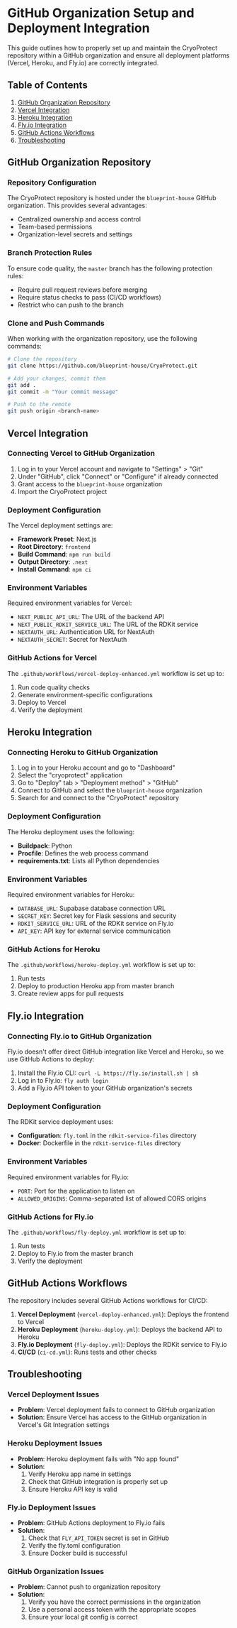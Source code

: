 # GitHub Organization Setup and Deployment Integration

This guide outlines how to properly set up and maintain the CryoProtect repository within a GitHub organization and ensure all deployment platforms (Vercel, Heroku, and Fly.io) are correctly integrated.

## Table of Contents

1. [GitHub Organization Repository](#github-organization-repository)
2. [Vercel Integration](#vercel-integration)
3. [Heroku Integration](#heroku-integration)
4. [Fly.io Integration](#flyio-integration)
5. [GitHub Actions Workflows](#github-actions-workflows)
6. [Troubleshooting](#troubleshooting)

## GitHub Organization Repository

### Repository Configuration

The CryoProtect repository is hosted under the `blueprint-house` GitHub organization. This provides several advantages:
- Centralized ownership and access control
- Team-based permissions
- Organization-level secrets and settings

### Branch Protection Rules

To ensure code quality, the `master` branch has the following protection rules:
- Require pull request reviews before merging
- Require status checks to pass (CI/CD workflows)
- Restrict who can push to the branch

### Clone and Push Commands

When working with the organization repository, use the following commands:

```bash
# Clone the repository
git clone https://github.com/blueprint-house/CryoProtect.git

# Add your changes, commit them
git add .
git commit -m "Your commit message"

# Push to the remote
git push origin <branch-name>
```

## Vercel Integration

### Connecting Vercel to GitHub Organization

1. Log in to your Vercel account and navigate to "Settings" > "Git"
2. Under "GitHub", click "Connect" or "Configure" if already connected
3. Grant access to the `blueprint-house` organization
4. Import the CryoProtect project

### Deployment Configuration

The Vercel deployment settings are:
- **Framework Preset**: Next.js
- **Root Directory**: `frontend`
- **Build Command**: `npm run build`
- **Output Directory**: `.next`
- **Install Command**: `npm ci`

### Environment Variables

Required environment variables for Vercel:
- `NEXT_PUBLIC_API_URL`: The URL of the backend API
- `NEXT_PUBLIC_RDKIT_SERVICE_URL`: The URL of the RDKit service
- `NEXTAUTH_URL`: Authentication URL for NextAuth
- `NEXTAUTH_SECRET`: Secret for NextAuth

### GitHub Actions for Vercel

The `.github/workflows/vercel-deploy-enhanced.yml` workflow is set up to:
1. Run code quality checks
2. Generate environment-specific configurations
3. Deploy to Vercel
4. Verify the deployment

## Heroku Integration

### Connecting Heroku to GitHub Organization

1. Log in to your Heroku account and go to "Dashboard"
2. Select the "cryoprotect" application
3. Go to "Deploy" tab > "Deployment method" > "GitHub"
4. Connect to GitHub and select the `blueprint-house` organization
5. Search for and connect to the "CryoProtect" repository

### Deployment Configuration

The Heroku deployment uses the following:
- **Buildpack**: Python
- **Procfile**: Defines the web process command
- **requirements.txt**: Lists all Python dependencies

### Environment Variables

Required environment variables for Heroku:
- `DATABASE_URL`: Supabase database connection URL
- `SECRET_KEY`: Secret key for Flask sessions and security
- `RDKIT_SERVICE_URL`: URL of the RDKit service on Fly.io
- `API_KEY`: API key for external service communication

### GitHub Actions for Heroku

The `.github/workflows/heroku-deploy.yml` workflow is set up to:
1. Run tests
2. Deploy to production Heroku app from master branch
3. Create review apps for pull requests

## Fly.io Integration

### Connecting Fly.io to GitHub Organization

Fly.io doesn't offer direct GitHub integration like Vercel and Heroku, so we use GitHub Actions to deploy:

1. Install the Fly.io CLI: `curl -L https://fly.io/install.sh | sh`
2. Log in to Fly.io: `fly auth login`
3. Add a Fly.io API token to your GitHub organization's secrets

### Deployment Configuration

The RDKit service deployment uses:
- **Configuration**: `fly.toml` in the `rdkit-service-files` directory
- **Docker**: Dockerfile in the `rdkit-service-files` directory

### Environment Variables

Required environment variables for Fly.io:
- `PORT`: Port for the application to listen on
- `ALLOWED_ORIGINS`: Comma-separated list of allowed CORS origins

### GitHub Actions for Fly.io

The `.github/workflows/fly-deploy.yml` workflow is set up to:
1. Run tests
2. Deploy to Fly.io from the master branch
3. Verify the deployment

## GitHub Actions Workflows

The repository includes several GitHub Actions workflows for CI/CD:

1. **Vercel Deployment** (`vercel-deploy-enhanced.yml`): Deploys the frontend to Vercel
2. **Heroku Deployment** (`heroku-deploy.yml`): Deploys the backend API to Heroku
3. **Fly.io Deployment** (`fly-deploy.yml`): Deploys the RDKit service to Fly.io
4. **CI/CD** (`ci-cd.yml`): Runs tests and other checks

## Troubleshooting

### Vercel Deployment Issues

- **Problem**: Vercel deployment fails to connect to GitHub organization
- **Solution**: Ensure Vercel has access to the GitHub organization in Vercel's Git Integration settings

### Heroku Deployment Issues

- **Problem**: Heroku deployment fails with "No app found"
- **Solution**: 
  1. Verify Heroku app name in settings
  2. Check that GitHub integration is properly set up
  3. Ensure Heroku API key is valid

### Fly.io Deployment Issues

- **Problem**: GitHub Actions deployment to Fly.io fails
- **Solution**:
  1. Check that `FLY_API_TOKEN` secret is set in GitHub
  2. Verify the fly.toml configuration
  3. Ensure Docker build is successful

### GitHub Organization Issues

- **Problem**: Cannot push to organization repository
- **Solution**:
  1. Verify you have the correct permissions in the organization
  2. Use a personal access token with the appropriate scopes
  3. Ensure your local git config is correct